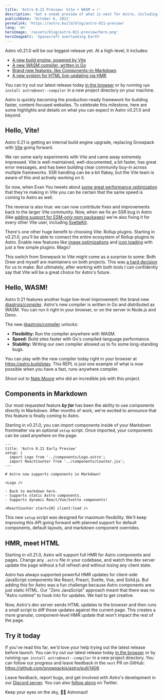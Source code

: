 ```yaml
---
title: 'Astro 0.21 Preview: Vite + WASM = ⚡️'
description: 'Get a sneak preview of what is next for Astro, including our new Vite build engine and WASM-powered Go compiler.'
publishDate: 'October 6, 2021'
permalink: 'https://astro.build/blog/astro-021-preview'
lang: 'en'
heroImage: '/assets/blog/astro-021-preview/hero.png'
heroImageAlt: 'Spacecraft overlooking Earth'
---
```


Astro v0.21.0 will be our biggest release yet. At a high-level, it includes:

- [A new build engine, powered by Vite](#hello-vite)
- [A new WASM compiler, written in Go](#hello-wasm)
- [Brand new features, like Components-in-Markdown](#components-in-markdown)
- [A new system for HTML live-updating via HMR](#hmr-meet-html)

You can try out our latest release today [in the browser](https://gitpod.io#snapshot/5e7cf2f1-8108-4fa5-99d3-ed8de70d8c23) or by running `npm install astro@next--compiler` in a new project directory on your machine.

Astro is quickly becoming the production-ready framework for building faster, content-focused websites. To celebrate this milestone, here are some highlights and details on what you can expect in Astro v0.21.0 and beyond.

## Hello, Vite!

Astro 0.21 is getting an internal build engine upgrade, replacing Snowpack with [Vite](https://vitejs.dev) going forward.

We ran some early experiments with Vite and came away extremely impressed. Vite is well-maintained, well-documented, a bit faster, has great error messages, and has been building clear community buy-in across multiple frameworks. SSR handling can be a bit flakey, but the Vite team is aware of this and actively working on it.

So now, when Evan You tweets about [some great performance optimization](https://twitter.com/youyuxi/status/1440718351802646550) that they're making in Vite you can be certain that the same speed is coming to Astro as well. 

The reverse is also true: we can now contribute fixes and improvements back to the larger Vite community.  Now, when we fix an SSR bug in Astro (like [adding support for ESM-only npm packages](https://github.com/vitejs/vite/pull/5197)) we're also fixing it for every other Vite user, including [SvelteKit](https://kit.svelte.dev/docs#routing-endpoints).

There's one other huge benefit to choosing Vite: Rollup plugins. Starting in v0.21.0, you'll be able to connect the entire ecosystem of Rollup plugins to Astro. Enable new features like [image optimizations](https://github.com/JonasKruckenberg/imagetools/tree/main/packages/vite) and [icon loading](https://github.com/antfu/unplugin-icons) with just a few simple plugins. Magic!

This switch from Snowpack to Vite might come as a surprise to some: Both Drew and myself are maintainers on both projects. This was [a hard decision](https://dev.to/fredkschott/5-more-things-i-learned-building-snowpack-to-20-000-stars-5dc9) for us to make. But ultimately, after working with both tools I can confidently say that Vite will be a great choice for Astro's future.


## Hello, WASM!

Astro 0.21 features another huge low-level improvement: the brand new [@astrojs/compiler](https://github.com/snowpackjs/astro-compiler-next). Astro's new compiler is written in Go and distributed as WASM. You can run it right in your browser, or on the server in Node.js and Deno. 

The new [@astrojs/compiler](https://github.com/snowpackjs/astro-compiler-next) unlocks:

- **Flexibility:** Run the compiler anywhere with WASM.
- **Speed:** Build sites faster with Go's compiled-language performance.
- **Stability:** Writing our own compiler allowed us to fix some long-standing bugs.

You can play with the new compiler today right in your browser at https://astro.build/play. This REPL is just one example of what is now possible when you have a fast, runs-anywhere compiler. 

Shout out to [Nate Moore](https://twitter.com/n_moore) who did an incredible job with this project.


## Components in Markdown

Our most requested feature ***by far*** has been the ability to use components directly in Markdown. After months of work, we're excited to announce that this feature is finally coming to Astro.

Starting in v0.21.0, you can import components inside of your Markdown frontmatter via an optional `setup` script. Once imported, your components can be used anywhere on the page:

```astro
---
title: 'Astro 0.21 Early Preview'
setup: |
  import Logo from '../components/Logo.astro';
  import ReactCounter from '../components/Counter.jsx';
---

# Astro now supports components in Markdown!

<Logo />

- Back to markdown here. 
- Supports static Astro components.
- Supports dynamic React/Vue/Svelte components!

<ReactCounter start={0} client:load /> 
```

This new `setup` script was designed for maximum flexibility. We'll keep improving this API going forward with planned support for default components, default layouts, and markdown component overrides.


## HMR, meet HTML

Starting in v0.21.0, Astro will support full HMR for Astro components and pages. Change any `.astro` file in your codebase, and watch the dev server update the page without a full refresh and without losing any client state.

Astro has always supported powerful HMR updates for client-side JavaScript components like React, Preact, Svelte, Vue, and Solid.js. But adding this for Astro was a fun challenge because Astro components are just static HTML. Our "Zero JavaScript" approach meant that there was no "Astro runtime" to hook into for updates. We had to get creative.

Now, Astro's dev server sends HTML updates to the browser and then runs a small script to diff those updates against the current page. This creates a more granular, component-level HMR update that won't impact the rest of the page.


## Try it today

If you've read this far, we'd love your help trying out the latest release before launch. You can try out our latest release today [in the browser](https://gitpod.io#snapshot/5e7cf2f1-8108-4fa5-99d3-ed8de70d8c23) or by running `npm install astro@next--compiler` in a new project directory. You can follow our progress and leave feedback in the `next` PR on GitHub: https://github.com/snowpackjs/astro/pull/1406

Leave feedback, report bugs, and get involved with Astro's development in our [Discord server](https://astro.build/chat). You can also [follow along](https://twitter.com/astrodotbuild) on Twitter.

Keep your eyes on the sky, 👩‍🚀 Astronaut!
